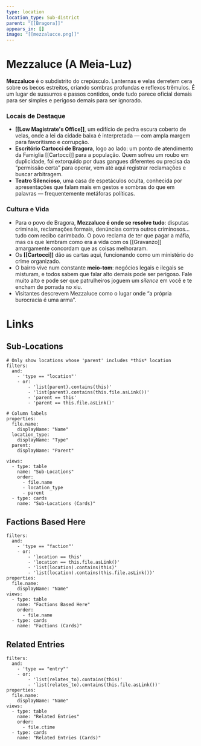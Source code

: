 ```yaml
---
type: location
location_type: Sub-district
parent: "[[Bragora]]"
appears_in: []
image: "[[mezzalucce.png]]"
---
```


# Mezzaluce (A Meia-Luz)

**Mezzaluce** é o subdistrito do crepúsculo. Lanternas e velas derretem cera sobre os becos estreitos, criando sombras profundas e reflexos trêmulos. É um lugar de sussurros e passos contidos, onde tudo parece oficial demais para ser simples e perigoso demais para ser ignorado.  

### Locais de Destaque
- **[[Low Magistrate's Office]]**, um edifício de pedra escura coberto de velas, onde a lei da cidade baixa é interpretada — com ampla margem para favoritismo e corrupção.  
- **Escritório Cartocci de Bragora**, logo ao lado: um ponto de atendimento da Famiglia [[Cartocci]] para a população. Quem sofreu um roubo em duplicidade, foi extorquido por duas gangues diferentes ou precisa da “permissão certa” para operar, vem até aqui registrar reclamações e buscar arbitragem.  
- **Teatro Silencioso**, uma casa de espetáculos oculta, conhecida por apresentações que falam mais em gestos e sombras do que em palavras — frequentemente metáforas políticas.  

### Cultura e Vida
- Para o povo de Bragora, **Mezzaluce é onde se resolve tudo**: disputas criminais, reclamações formais, denúncias contra outros criminosos… tudo com recibo carimbado. O povo reclama de ter que pagar a máfia, mas os que lembram como era a vida com os [[Gravanzo]] amargamente concordam que as coisas melhoraram. 
- Os **[[Cartocci]]** dão as cartas aqui, funcionando como um ministério do crime organizado. 
- O bairro vive num constante **meio-tom**: negócios legais e ilegais se misturam, e todos sabem que falar alto demais pode ser perigoso. Fale muito alto e pode ser que patrulheiros joguem um *silence* em você e te encham de porrada no xiu. 
- Visitantes descrevem Mezzaluce como o lugar onde “a própria burocracia é uma arma”.

<!-- DYNAMIC:related-entries -->

# Links

## Sub-Locations
```base
# Only show locations whose 'parent' includes *this* location
filters:
  and:
    - 'type == "location"'
    - or:
        - 'list(parent).contains(this)'
        - 'list(parent).contains(this.file.asLink())'
        - 'parent == this'
        - 'parent == this.file.asLink()'

# Column labels
properties:
  file.name:
    displayName: "Name"
  location_type:
    displayName: "Type"
  parent:
    displayName: "Parent"

views:
  - type: table
    name: "Sub-Locations"
    order:
      - file.name
      - location_type
      - parent
  - type: cards
    name: "Sub-Locations (Cards)"
```

## Factions Based Here
```base
filters:
  and:
    - 'type == "faction"'
    - or:
        - 'location == this'
        - 'location == this.file.asLink()'
        - 'list(location).contains(this)'
        - 'list(location).contains(this.file.asLink())'
properties:
  file.name:
    displayName: "Name"
views:
  - type: table
    name: "Factions Based Here"
    order:
      - file.name
  - type: cards
    name: "Factions (Cards)"
```

## Related Entries
```base
filters:
  and:
    - 'type == "entry"'
    - or:
        - 'list(relates_to).contains(this)'
        - 'list(relates_to).contains(this.file.asLink())'
properties:
  file.name:
    displayName: "Name"
views:
  - type: table
    name: "Related Entries"
    order:
      - file.ctime
  - type: cards
    name: "Related Entries (Cards)"
```

<!-- /DYNAMIC -->
